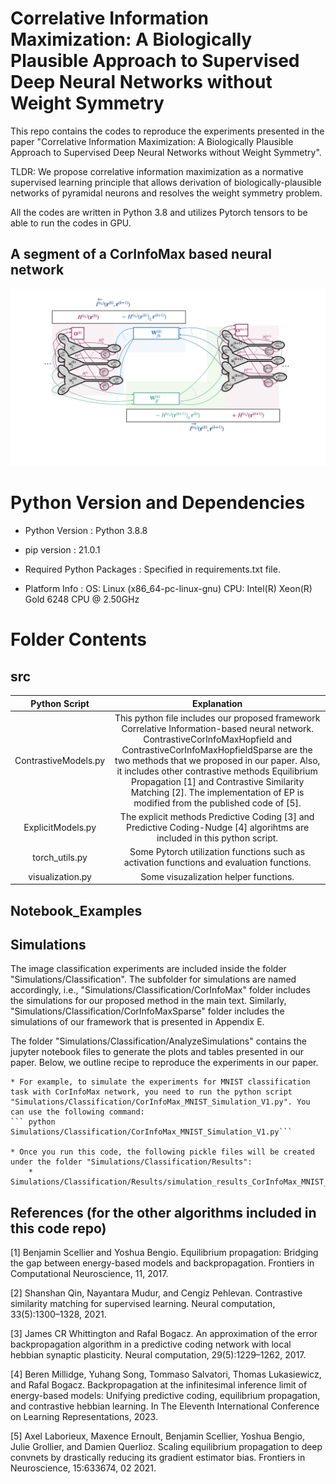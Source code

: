 # Correlative Information Maximization: A Biologically Plausible Approach to Supervised Deep Neural Networks without Weight Symmetry

This repo contains the codes to reproduce the experiments presented in the paper "Correlative Information Maximization: A Biologically Plausible Approach to Supervised Deep Neural Networks without Weight Symmetry". 

TLDR: We propose correlative information maximization as a normative supervised learning principle that allows derivation of biologically-plausible networks of pyramidal neurons and resolves the weight symmetry problem. 

All the codes are written in Python 3.8 and utilizes Pytorch tensors to be able to run the codes in GPU.

## A segment of a CorInfoMax based neural network

![Sample Network Figures](./Figures/CorInfoMaxNN_.png) 

# Python Version and Dependencies

* Python Version : Python 3.8.8

* pip version : 21.0.1

* Required Python Packages : Specified in requirements.txt file.

* Platform Info : OS: Linux (x86_64-pc-linux-gnu) CPU: Intel(R) Xeon(R) Gold 6248 CPU @ 2.50GHz

# Folder Contents

## src
Python Script         |  Explanation
:--------------------:|:-------------------------:
ContrastiveModels.py   | This python file includes our proposed framework Correlative Information-based neural network. ContrastiveCorInfoMaxHopfield and ContrastiveCorInfoMaxHopfieldSparse are the two methods that we proposed in our paper. Also, it includes other contrastive methods Equilibrium Propagation [1] and Contrastive Similarity Matching [2]. The implementation of EP is modified from the published code of [5].
ExplicitModels.py       | The explicit methods Predictive Coding [3] and Predictive Coding-Nudge [4] algorihtms are included in this python script.
torch_utils.py          | Some Pytorch utilization functions such as activation functions and evaluation functions.
visualization.py        | Some visuzalization helper functions.

## Notebook_Examples

## Simulations

The image classification experiments are included inside the folder "Simulations/Classification". The subfolder for simulations are named accordingly, i.e., "Simulations/Classification/CorInfoMax" folder includes the simulations for our proposed method in the main text. Similarly, "Simulations/Classification/CorInfoMaxSparse" folder includes the simulations of our framework that is presented in Appendix E. 

The folder "Simulations/Classification/AnalyzeSimulations" contains the jupyter notebook files to generate the plots and tables presented in our paper. Below, we outline recipe to reproduce the experiments in our paper.

    * For example, to simulate the experiments for MNIST classification task with CorInfoMax network, you need to run the python script "Simulations/Classification/CorInfoMax_MNIST_Simulation_V1.py". You can use the following command:
    ``` python Simulations/Classification/CorInfoMax_MNIST_Simulation_V1.py```

    * Once you run this code, the following pickle files will be created under the folder "Simulations/Classification/Results":
        * Simulations/Classification/Results/simulation_results_CorInfoMax_MNIST_V1.pkl

## References (for the other algorithms included in this code repo)

[1] Benjamin Scellier and Yoshua Bengio. Equilibrium propagation: Bridging the gap between energy-based models and backpropagation. Frontiers in Computational Neuroscience, 11, 2017.

[2] Shanshan Qin, Nayantara Mudur, and Cengiz Pehlevan. Contrastive similarity matching for supervised learning. Neural computation, 33(5):1300–1328, 2021.

[3] James CR Whittington and Rafal Bogacz. An approximation of the error backpropagation algorithm in a predictive coding network with local hebbian synaptic plasticity. Neural computation, 29(5):1229–1262, 2017.

[4] Beren Millidge, Yuhang Song, Tommaso Salvatori, Thomas Lukasiewicz, and Rafal Bogacz. Backpropagation at the infinitesimal inference limit of energy-based models: Unifying predictive coding, equilibrium propagation, and contrastive hebbian learning. In The Eleventh International Conference on Learning Representations, 2023.

[5] Axel Laborieux, Maxence Ernoult, Benjamin Scellier, Yoshua Bengio, Julie Grollier, and Damien Querlioz. Scaling equilibrium propagation to deep convnets by drastically reducing its gradient estimator bias. Frontiers in Neuroscience, 15:633674, 02 2021.